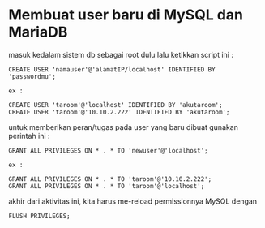 # Membuat user baru di MySQL dan MariaDB

masuk kedalam sistem db sebagai root dulu lalu ketikkan script ini :

```
CREATE USER 'namauser'@'alamatIP/localhost' IDENTIFIED BY 'passwordmu';

ex :

CREATE USER 'taroom'@'localhost' IDENTIFIED BY 'akutaroom';
CREATE USER 'taroom'@'10.10.2.222' IDENTIFIED BY 'akutaroom';
```

untuk memberikan peran/tugas pada user yang baru dibuat gunakan perintah ini :
```
GRANT ALL PRIVILEGES ON * . * TO 'newuser'@'localhost';

ex :

GRANT ALL PRIVILEGES ON * . * TO 'taroom'@'10.10.2.222';
GRANT ALL PRIVILEGES ON * . * TO 'taroom'@'localhost';
```

akhir dari aktivitas ini, kita harus me-reload permissionnya MySQL dengan 
```
FLUSH PRIVILEGES;
```